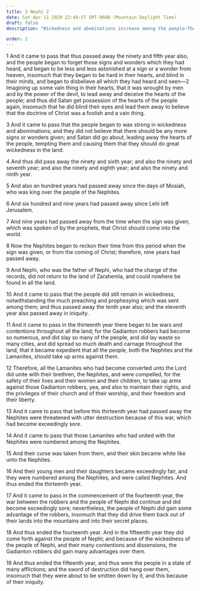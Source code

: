 ```yaml
---
title: 3 Nephi 2
date: Sat Apr 11 2020 22:48:57 GMT-0600 (Mountain Daylight Time)
draft: false
description: "Wickedness and abominations increase among the people—The Nephites and Lamanites unite to defend themselves against the Gadianton robbers—Converted Lamanites become white and are called Nephites. About A.D. 5–16."

order: 2
---
```

    
1 And it came to pass that thus passed away the ninety and fifth year also, and the people began to forget those signs and wonders which they had heard, and began to be less and less astonished at a sign or a wonder from heaven, insomuch that they began to be hard in their hearts, and blind in their minds, and began to disbelieve all which they had heard and seen—2 Imagining up some vain thing in their hearts, that it was wrought by men and by the power of the devil, to lead away and deceive the hearts of the people; and thus did Satan get possession of the hearts of the people again, insomuch that he did blind their eyes and lead them away to believe that the doctrine of Christ was a foolish and a vain thing.

3 And it came to pass that the people began to wax strong in wickedness and abominations; and they did not believe that there should be any more signs or wonders given; and Satan did go about, leading away the hearts of the people, tempting them and causing them that they should do great wickedness in the land.

4 And thus did pass away the ninety and sixth year; and also the ninety and seventh year; and also the ninety and eighth year; and also the ninety and ninth year.

5 And also an hundred years had passed away since the days of Mosiah, who was king over the people of the Nephites.

6 And six hundred and nine years had passed away since Lehi left Jerusalem.

7 And nine years had passed away from the time when the sign was given, which was spoken of by the prophets, that Christ should come into the world.

8 Now the Nephites began to reckon their time from this period when the sign was given, or from the coming of Christ; therefore, nine years had passed away.

9 And Nephi, who was the father of Nephi, who had the charge of the records, did not return to the land of Zarahemla, and could nowhere be found in all the land.

10 And it came to pass that the people did still remain in wickedness, notwithstanding the much preaching and prophesying which was sent among them; and thus passed away the tenth year also; and the eleventh year also passed away in iniquity.

11 And it came to pass in the thirteenth year there began to be wars and contentions throughout all the land; for the Gadianton robbers had become so numerous, and did slay so many of the people, and did lay waste so many cities, and did spread so much death and carnage throughout the land, that it became expedient that all the people, both the Nephites and the Lamanites, should take up arms against them.

12 Therefore, all the Lamanites who had become converted unto the Lord did unite with their brethren, the Nephites, and were compelled, for the safety of their lives and their women and their children, to take up arms against those Gadianton robbers, yea, and also to maintain their rights, and the privileges of their church and of their worship, and their freedom and their liberty.

13 And it came to pass that before this thirteenth year had passed away the Nephites were threatened with utter destruction because of this war, which had become exceedingly sore.

14 And it came to pass that those Lamanites who had united with the Nephites were numbered among the Nephites.

15 And their curse was taken from them, and their skin became white like unto the Nephites.

16 And their young men and their daughters became exceedingly fair, and they were numbered among the Nephites, and were called Nephites. And thus ended the thirteenth year.

17 And it came to pass in the commencement of the fourteenth year, the war between the robbers and the people of Nephi did continue and did become exceedingly sore; nevertheless, the people of Nephi did gain some advantage of the robbers, insomuch that they did drive them back out of their lands into the mountains and into their secret places.

18 And thus ended the fourteenth year. And in the fifteenth year they did come forth against the people of Nephi; and because of the wickedness of the people of Nephi, and their many contentions and dissensions, the Gadianton robbers did gain many advantages over them.

19 And thus ended the fifteenth year, and thus were the people in a state of many afflictions; and the sword of destruction did hang over them, insomuch that they were about to be smitten down by it, and this because of their iniquity.
